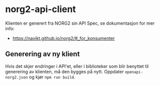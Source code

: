 # norg2-api-client

Klienten er generert fra NORG2 sin API Spec, se dokumentasjon for mer info:
- https://navikt.github.io/norg2/#_for_konsumenter

## Generering av ny klient

Hvis det skjer endringer i API'et, eller i biblioteker som blir benyttet til generering av klienten, må den bygges på nytt.
Oppdater `openapi-norg2.json` og kjør `npm run build`.


